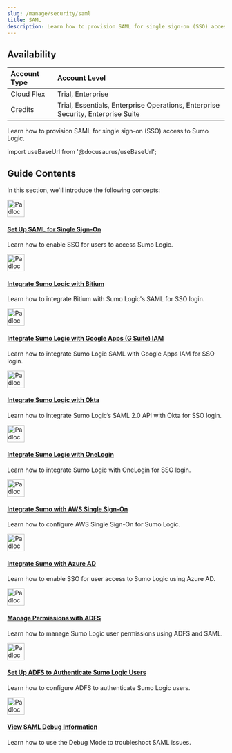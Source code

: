 ```yaml
---
slug: /manage/security/saml
title: SAML
description: Learn how to provision SAML for single sign-on (SSO) access to Sumo Logic.
---
```


## Availability

| Account Type | Account Level |
|:--------------|:---------------------------------------------------------------------------------|
| Cloud Flex   | Trial, Enterprise                                                               |
| Credits      | Trial, Essentials, Enterprise Operations, Enterprise Security, Enterprise Suite |

Learn how to provision SAML for single sign-on (SSO) access to Sumo
Logic.

import useBaseUrl from '@docusaurus/useBaseUrl';

## Guide Contents

In this section, we'll introduce the following concepts:

<div className="box-wrapper" >
<div className="box smallbox card">
  <div className="container">
  <a href="/docs/manage/security/saml/set-up-saml"><img src={useBaseUrl('img/icons/security/unlock.png')} alt="Padlock icon" width="40"/><h4>Set Up SAML for Single Sign-On</h4></a>
  <p>Learn how to enable SSO for users to access Sumo Logic.</p>
  </div>
</div>
<div className="box smallbox card">
  <div className="container">
  <a href="/docs/manage/security/saml/integrate-with-bitium"><img src={useBaseUrl('img/icons/security/unlock.png')} alt="Padlock icon" width="40"/><h4>Integrate Sumo Logic with Bitium</h4></a>
  <p>Learn how to integrate Bitium with Sumo Logic's SAML for SSO login.</p>
  </div>
</div>
<div className="box smallbox card">
  <div className="container">
  <a href="/docs/manage/security/saml/integrate-google-iam-service"><img src={useBaseUrl('img/icons/security/unlock.png')} alt="Padlock icon" width="40"/><h4>Integrate Sumo Logic with Google Apps (G Suite) IAM</h4></a>
  <p>Learn how to integrate Sumo Logic SAML with Google Apps IAM for SSO login.</p>
  </div>
</div>
<div className="box smallbox card">
  <div className="container">
  <a href="/docs/manage/security/saml/integrate-sumo-logic-with-okta"><img src={useBaseUrl('img/icons/security/unlock.png')} alt="Padlock icon" width="40"/><h4>Integrate Sumo Logic with Okta</h4></a>
  <p>Learn how to integrate Sumo Logic’s SAML 2.0 API with Okta for SSO login.</p>
  </div>
</div>
<div className="box smallbox card">
  <div className="container">
  <a href="/docs/manage/security/saml/integrate-onelogin"><img src={useBaseUrl('img/icons/security/unlock.png')} alt="Padlock icon" width="40"/><h4>Integrate Sumo Logic with OneLogin</h4></a>
  <p>Learn how to integrate Sumo Logic with OneLogin for SSO login.</p>
  </div>
</div>
<div className="box smallbox card">
  <div className="container">
  <a href="/docs/manage/security/saml/integrate-aws-sso"><img src={useBaseUrl('img/icons/security/unlock.png')} alt="Padlock icon" width="40"/><h4>Integrate Sumo with AWS Single Sign-On</h4></a>
  <p>Learn how to configure AWS Single Sign-On for Sumo Logic.</p>
  </div>
</div>
<div className="box smallbox card">
  <div className="container">
  <a href="/docs/manage/security/saml/integrate-sumo-with-azure-ad"><img src={useBaseUrl('img/icons/security/unlock.png')} alt="Padlock icon" width="40"/><h4>Integrate Sumo with Azure AD</h4></a>
  <p>Learn how to enable SSO for user access to Sumo Logic using Azure AD.</p>
  </div>
</div>
<div className="box smallbox card">
  <div className="container">
  <a href="/docs/manage/security/saml/manage-permissions-with-adfs"><img src={useBaseUrl('img/icons/security/unlock.png')} alt="Padlock icon" width="40"/><h4>Manage Permissions with ADFS</h4></a>
  <p>Learn how to manage Sumo Logic user permissions using ADFS and SAML.</p>
  </div>
</div>
<div className="box smallbox card">
  <div className="container">
  <a href="/docs/manage/security/saml/set-up-adfs-authenticate-users"><img src={useBaseUrl('img/icons/security/unlock.png')} alt="Padlock icon" width="40"/><h4>Set Up ADFS to Authenticate Sumo Logic Users</h4></a>
  <p>Learn how to configure ADFS to authenticate Sumo Logic users.</p>
  </div>
</div>
<div className="box smallbox card">
  <div className="container">
  <a href="/docs/manage/security/saml/view-saml-debug-information"><img src={useBaseUrl('img/icons/security/unlock.png')} alt="Padlock icon" width="40"/><h4>View SAML Debug Information</h4></a>
  <p>Learn how to use the Debug Mode to troubleshoot SAML issues.</p>
  </div>
</div>
</div>

